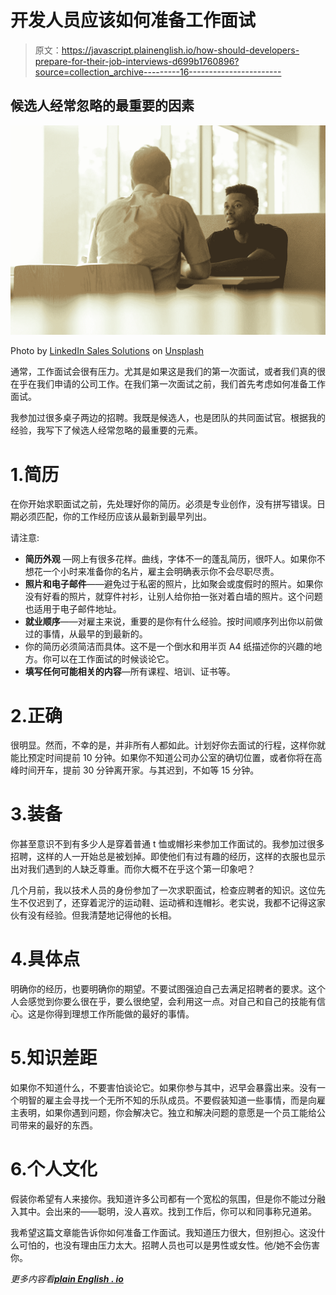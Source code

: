 # 开发人员应该如何准备工作面试

> 原文：<https://javascript.plainenglish.io/how-should-developers-prepare-for-their-job-interviews-d699b1760896?source=collection_archive---------16----------------------->

## 候选人经常忽略的最重要的因素

![](img/e93000e3e2a513ad32db7a674dd52a53.png)

Photo by [LinkedIn Sales Solutions](https://unsplash.com/@linkedinsalesnavigator?utm_source=medium&utm_medium=referral) on [Unsplash](https://unsplash.com?utm_source=medium&utm_medium=referral)

通常，工作面试会很有压力。尤其是如果这是我们的第一次面试，或者我们真的很在乎在我们申请的公司工作。在我们第一次面试之前，我们首先考虑如何准备工作面试。

我参加过很多桌子两边的招聘。我既是候选人，也是团队的共同面试官。根据我的经验，我写下了候选人经常忽略的最重要的元素。

# 1.简历

在你开始求职面试之前，先处理好你的简历。必须是专业创作，没有拼写错误。日期必须匹配，你的工作经历应该从最新到最早列出。

请注意:

*   **简历外观** —网上有很多花样。曲线，字体不一的蓬乱简历，很吓人。如果你不想花一个小时来准备你的名片，雇主会明确表示你不会尽职尽责。
*   **照片和电子邮件**——避免过于私密的照片，比如聚会或度假时的照片。如果你没有好看的照片，就穿件衬衫，让别人给你拍一张对着白墙的照片。这个问题也适用于电子邮件地址。
*   **就业顺序**——对雇主来说，重要的是你有什么经验。按时间顺序列出你以前做过的事情，从最早的到最新的。
*   你的简历必须简洁而具体。这不是一个倒水和用半页 A4 纸描述你的兴趣的地方。你可以在工作面试的时候谈论它。
*   **填写任何可能相关的内容**—所有课程、培训、证书等。

# 2.正确

很明显。然而，不幸的是，并非所有人都如此。计划好你去面试的行程，这样你就能比预定时间提前 10 分钟。如果你不知道公司办公室的确切位置，或者你将在高峰时间开车，提前 30 分钟离开家。与其迟到，不如等 15 分钟。

# 3.装备

你甚至意识不到有多少人是穿着普通 t 恤或帽衫来参加工作面试的。我参加过很多招聘，这样的人一开始总是被划掉。即使他们有过有趣的经历，这样的衣服也显示出对我们遇到的人缺乏尊重。而你大概不在乎这个第一印象吧？

几个月前，我以技术人员的身份参加了一次求职面试，检查应聘者的知识。这位先生不仅迟到了，还穿着泥泞的运动鞋、运动裤和连帽衫。老实说，我都不记得这家伙有没有经验。但我清楚地记得他的长相。

# 4.具体点

明确你的经历，也要明确你的期望。不要试图强迫自己去满足招聘者的要求。这个人会感觉到你要么很在乎，要么很绝望，会利用这一点。对自己和自己的技能有信心。这是你得到理想工作所能做的最好的事情。

# 5.知识差距

如果你不知道什么，不要害怕谈论它。如果你参与其中，迟早会暴露出来。没有一个明智的雇主会寻找一个无所不知的乐队成员。不要假装知道一些事情，而是向雇主表明，如果你遇到问题，你会解决它。独立和解决问题的意愿是一个员工能给公司带来的最好的东西。

# 6.个人文化

假装你希望有人来接你。我知道许多公司都有一个宽松的氛围，但是你不能过分融入其中。会出来的——聪明，没人喜欢。找到工作后，你可以和同事称兄道弟。

我希望这篇文章能告诉你如何准备工作面试。我知道压力很大，但别担心。这没什么可怕的，也没有理由压力太大。招聘人员也可以是男性或女性。他/她不会伤害你。

*更多内容看*[***plain English . io***](https://plainenglish.io/)